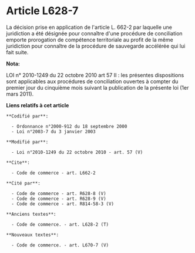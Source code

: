 # Article L628-7

La décision prise en application de l'article L. 662-2 par laquelle une juridiction a été désignée pour connaître d'une
procédure de conciliation emporte prorogation de compétence territoriale au profit de la même juridiction pour connaître de
la procédure de sauvegarde accélérée qui lui fait suite.

**Nota:**

LOI n° 2010-1249 du 22 octobre 2010 art 57 II : les présentes dispositions sont applicables aux procédures de conciliation
ouvertes à compter du premier jour du cinquième mois suivant la publication de la présente loi (1er mars 2011).

**Liens relatifs à cet article**

	**Codifié par**:

	  - Ordonnance n°2000-912 du 18 septembre 2000
	  - Loi n°2003-7 du 3 janvier 2003

	**Modifié par**:

	  - Loi n°2010-1249 du 22 octobre 2010 - art. 57 (V)

	**Cite**:

	  - Code de commerce - art. L662-2

	**Cité par**:

	  - Code de commerce - art. R628-8 (V)
	  - Code de commerce - art. R628-9 (V)
	  - Code de commerce - art. R814-58-3 (V)

	**Anciens textes**:

	  - Code de commerce. - art. L628-2 (T)

	**Nouveaux textes**:

	  - Code de commerce. - art. L670-7 (V)
